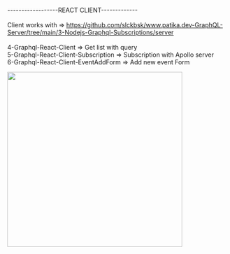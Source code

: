 ------------------REACT CLIENT-------------</br>
</br>
 Client works with => https://github.com/slckbsk/www.patika.dev-GraphQL-Server/tree/main/3-Nodejs-Graphql-Subscriptions/server</br></br>
4-Graphql-React-Client => Get list with query </br>
5-Graphql-React-Client-Subscription => Subscription with Apollo server</br>
6-Graphql-React-Client-EventAddForm   => Add new event Form </br>

<img src="https://miro.medium.com/max/1400/1*HgEwxCXjzHf8bMQWOAR3Ow.jpeg" width="400"/>
